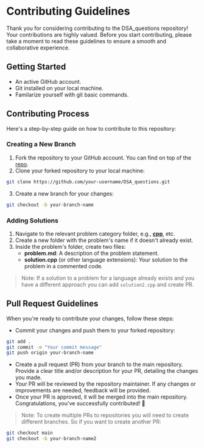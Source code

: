 # Contributing Guidelines

Thank you for considering contributing to the DSA_questions repository! Your contributions are highly valued. Before you start contributing, please take a moment to read these guidelines to ensure a smooth and collaborative experience.

## Getting Started
- An active GitHub account.
- Git installed on your local machine.
- Familarize yourself with git basic commands.

## Contributing Process

Here's a step-by-step guide on how to contribute to this repository:

### Creating a New Branch

1. Fork the repository to your GitHub account. You can find on top of the [repo](./).
2. Clone your forked repository to your local machine:

```bash
git clone https://github.com/your-username/DSA_questions.git
```

3. Create a new branch for your changes:

```bash
git checkout -b your-branch-name
```

### Adding Solutions

1. Navigate to the relevant problem category folder, e.g., [**cpp**](/problems/cpp/), etc.
2. Create a new folder with the problem's name if it doesn't already exist.
3. Inside the problem's folder, create two files:
   - **problem.md**: A description of the problem statement.
   - **solution.cpp** (or other language extensions): Your solution to the problem in a commented code.

> Note: If a solution to a problem for a language already exists and you have a different approach you can add `solution2.cpp` and create PR.

## Pull Request Guidelines

When you're ready to contribute your changes, follow these steps:

- Commit your changes and push them to your forked repository:

```bash
git add .
git commit -m "Your commit message"
git push origin your-branch-name
```

- Create a pull request (PR) from your branch to the main repository. Provide a clear title and/or description for your PR, detailing the changes you made.
- Your PR will be reviewed by the repository maintainer. If any changes or improvements are needed, feedback will be provided.
- Once your PR is approved, it will be merged into the main repository. Congratulations, you've successfully contributed! 🥳

> Note: To create multiple PRs to repositories you will need to create different branches. So if you want to create another PR: 
```bash
git checkout main
git checkout -b your-branch-name2
```

